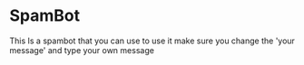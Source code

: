 # SpamBot
This Is a spambot that you can use
to use it make sure you change the 'your message' and type your own message
